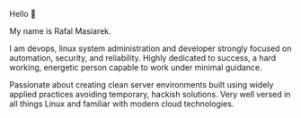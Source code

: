 Hello <span class="hand-waving">👋</span>

My name is Rafal Masiarek.

I am devops, linux system administration and developer strongly focused on automation, security, and reliability. Highly dedicated to success, a hard working, energetic person capable to work under minimal guidance.

Passionate about creating clean server environments built using widely applied practices avoiding temporary, hackish solutions. Very well versed in all things Linux and familiar with modern cloud technologies.

